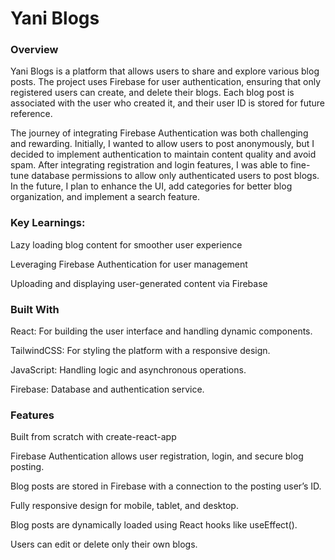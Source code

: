 # Yani Blogs

### Overview
Yani Blogs is a platform that allows users to share and explore various blog posts. The project uses Firebase for user authentication, ensuring that only registered users can create, and delete their blogs. Each blog post is associated with the user who created it, and their user ID is stored for future reference.

The journey of integrating Firebase Authentication was both challenging and rewarding. Initially, I wanted to allow users to post anonymously, but I decided to implement authentication to maintain content quality and avoid spam. After integrating registration and login features, I was able to fine-tune database permissions to allow only authenticated users to post blogs. In the future, I plan to enhance the UI, add categories for better blog organization, and implement a search feature.

### Key Learnings:
Lazy loading blog content for smoother user experience

Leveraging Firebase Authentication for user management

Uploading and displaying user-generated content via Firebase

### Built With
React: For building the user interface and handling dynamic components.

TailwindCSS: For styling the platform with a responsive design.

JavaScript: Handling logic and asynchronous operations.

Firebase: Database and authentication service.

### Features
Built from scratch with create-react-app

Firebase Authentication allows user registration, login, and secure blog posting.

Blog posts are stored in Firebase with a connection to the posting user’s ID.

Fully responsive design for mobile, tablet, and desktop.

Blog posts are dynamically loaded using React hooks like useEffect().

Users can edit or delete only their own blogs.
